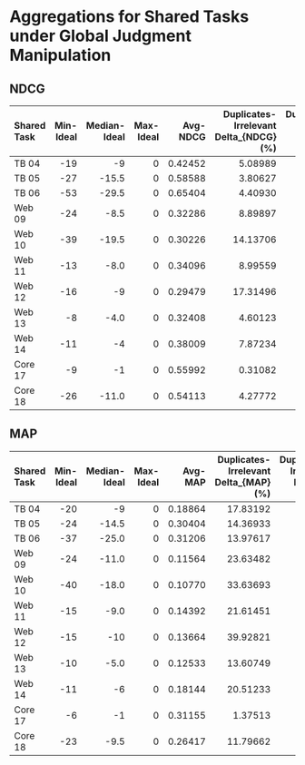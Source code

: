 # Aggregations for Shared Tasks under Global Judgment Manipulation

## NDCG

|Shared Task|Min-Ideal|Median-Ideal|Max-Ideal|Avg-NDCG|Duplicates-Irrelevant Delta_{NDCG} (%)|Duplicates-Irrelevant Kendall-Tau|Duplicates-Irrelevant Kendall-Tau@5|Duplicates-Removed Delta_{NDCG} (%)|Duplicates-Removed Kendall-Tau|Duplicates-Removed Kendall-Tau@5|
|:----------|--------:|-----------:|--------:|-------:|---------------------:|---------------:|-----------------:|---------------------:|---------------:|-----------------:|
|TB 04|-19|-9|0|0.42452|5.08989|0.96807|0.80000|-0.30801|0.98113|1.00000|
|TB 05|-27|-15.5|0|0.58588|3.80627|0.95983|0.20000|-0.82588|0.98097|0.80000|
|TB 06|-53|-29.5|0|0.65404|4.40930|0.94011|1.00000|0.97319|0.94576|0.86667|
|Web 09|-24|-8.5|0|0.32286|8.89897|0.89238|0.80000|6.77044|0.91335|0.80000|
|Web 10|-39|-19.5|0|0.30226|14.13706|0.49129|0.42857|9.91414|0.57491|0.33333|
|Web 11|-13|-8.0|0|0.34096|8.99559|0.85714|0.40000|3.41996|0.92063|0.80000|
|Web 12|-16|-9|0|0.29479|17.31496|0.72381|0.61905|12.44467|0.80952|0.73333|
|Web 13|-8|-4.0|0|0.32408|4.60123|0.86462|0.80000|1.78970|0.90154|0.80000|
|Web 14|-11|-4|0|0.38009|7.87234|0.86561|1.00000|4.47495|0.94466|1.00000|
|Core 17|-9|-1|0|0.55992|0.31082|0.99749|1.00000|-0.04700|1.00000|1.00000|
|Core 18|-26|-11.0|0|0.54113|4.27772|0.92872|1.00000|0.87916|0.93850|0.73333|


## MAP

|Shared Task|Min-Ideal|Median-Ideal|Max-Ideal|Avg-MAP|Duplicates-Irrelevant Delta_{MAP} (%)|Duplicates-Irrelevant Kendall-Tau|Duplicates-Irrelevant Kendall-Tau@5|Duplicates-Removed Delta_{MAP} (%)|Duplicates-Removed Kendall-Tau|Duplicates-Removed Kendall-Tau@5|
|:----------|--------:|-----------:|--------:|-------:|---------------------:|---------------:|-----------------:|---------------------:|---------------:|-----------------:|
|TB 04|-20|-9|0|0.18864|17.83192|0.92163|0.80000|1.27028|0.96662|0.80000|
|TB 05|-24|-14.5|0|0.30404|14.36933|0.92178|0.60000|-0.30723|0.96617|0.60000|
|TB 06|-37|-25.0|0|0.31206|13.97617|0.88814|0.60000|0.73758|0.93446|1.00000|
|Web 09|-24|-11.0|0|0.11564|23.63482|0.81971|0.20000|16.44781|0.88539|0.60000|
|Web 10|-40|-18.0|0|0.10770|33.63693|0.27294|-0.11111|22.13060|0.44019|0.28571|
|Web 11|-15|-9.0|0|0.14392|21.61451|0.55556|0.33333|6.43720|0.78307|0.46667|
|Web 12|-15|-10|0|0.13664|39.92821|0.58095|0.61905|28.69938|0.71429|0.73333|
|Web 13|-10|-5.0|0|0.12533|13.60749|0.74154|0.60000|5.60994|0.85231|0.73333|
|Web 14|-11|-6|0|0.18144|20.51233|0.93676|0.86667|9.26649|0.96838|0.86667|
|Core 17|-6|-1|0|0.31155|1.37513|0.99373|1.00000|0.15373|0.99875|1.00000|
|Core 18|-23|-9.5|0|0.26417|11.79662|0.90077|0.86667|2.49420|0.92173|0.80000|

